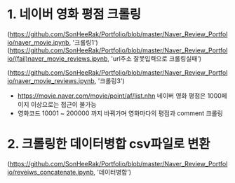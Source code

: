 # 1. 네이버 영화 평점 크롤링
(https://github.com/SonHeeRak/Portfolio/blob/master/Naver_Review_Portfolio/naver_movie.ipynb, '크롤링1')
(https://github.com/SonHeeRak/Portfolio/blob/master/Naver_Review_Portfolio/(fail)naver_movie_reviews.ipynb, 'url주소 잘못입력으로 크롤링실패')

(https://github.com/SonHeeRak/Portfolio/blob/master/Naver_Review_Portfolio/naver_movie_reviews.ipynb, '크롤링3')
- https://movie.naver.com/movie/point/af/list.nhn 네이버 영화 평점은 1000페이지 이상으로는 접근이 불가능
- 영화코드 10001 ~ 200000 까지 바꿔가며 영화마다의 평점과 comment 크롤링

# 2. 크롤링한 데이터병합  csv파일로 변환
(https://github.com/SonHeeRak/Portfolio/blob/master/Naver_Review_Portfolio/reveiws_concatenate.ipynb, '데이터병합')
